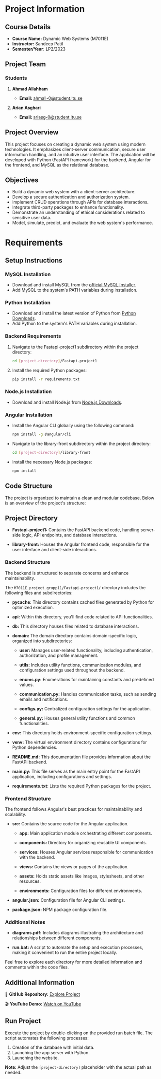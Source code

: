 # Project Information

## Course Details

- **Course Name:** Dynamic Web Systems (M7011E)
- **Instructor:** Sandeep Patil
- **Semester/Year:** LP2/2023

## Project Team

### Students

1. **Ahmad Allahham**
   - **Email:** ahmall-0@student.ltu.se

2. **Arian Asghari**
   - **Email:** ariasg-0@student.ltu.se


## Project Overview

This project focuses on creating a dynamic web system using modern technologies. It emphasizes client-server communication, secure user information handling, and an intuitive user interface. The application will be developed with Python (FastAPI framework) for the backend, Angular for the frontend, and MySQL as the relational database.

## Objectives

- Build a dynamic web system with a client-server architecture.
- Develop a secure authentication and authorization system.
- Implement CRUD operations through APIs for database interactions.
- Integrate third-party packages to enhance functionality.
- Demonstrate an understanding of ethical considerations related to sensitive user data.
- Model, simulate, predict, and evaluate the web system's performance.

# Requirements

## Setup Instructions

### MySQL Installation

- Download and install MySQL from the [official MySQL Installer](https://dev.mysql.com/downloads/installer/).
- Add MySQL to the system's PATH variables during installation.

### Python Installation

- Download and install the latest version of Python from [Python Downloads](https://www.python.org/downloads/).
- Add Python to the system's PATH variables during installation.

### Backend Requirements

1. Navigate to the Fastapi-project1 subdirectory within the project directory:
    ```bash
    cd [project-directory]/Fastapi-project1
    ```

2. Install the required Python packages:
    ```bash
    pip install -r requirements.txt
    ```

### Node.js Installation

- Download and install Node.js from [Node.js Downloads](https://nodejs.org/en/download/).

### Angular Installation

- Install the Angular CLI globally using the following command:
    ```bash
    npm install -g @angular/cli
    ```

- Navigate to the library-front subdirectory within the project directory:
    ```bash
    cd [project-directory]/library-front
    ```

- Install the necessary Node.js packages:
    ```bash
    npm install
    ```

## Code Structure

The project is organized to maintain a clean and modular codebase. Below is an overview of the project's structure:

## Project Directory

- **Fastapi-project1:** Contains the FastAPI backend code, handling server-side logic, API endpoints, and database interactions.

- **library-front:** Houses the Angular frontend code, responsible for the user interface and client-side interactions.

### Backend Structure

The backend is structured to separate concerns and enhance maintainability.


The `M7011E_project_grupp11/Fastapi-project1/` directory includes the following files and subdirectories:

- **__pycache__:** This directory contains cached files generated by Python for optimized execution.

- **api:** Within this directory, you'll find code related to API functionalities.

- **db:** This directory houses files related to database interactions.

- **domain:** The domain directory contains domain-specific logic, organized into subdirectories:

  - **user:** Manages user-related functionality, including authentication, authorization, and profile management.

  - **utils:** Includes utility functions, communication modules, and configuration settings used throughout the backend.

  - **enums.py:** Enumerations for maintaining constants and predefined values.

  - **communication.py:** Handles communication tasks, such as sending emails and notifications.

  - **configs.py:** Centralized configuration settings for the application.

  - **general.py:** Houses general utility functions and common functionalities.

- **env:** This directory holds environment-specific configuration settings.

- **venv:** The virtual environment directory contains configurations for Python dependencies.

- **README.md:** This documentation file provides information about the FastAPI backend.

- **main.py:** This file serves as the main entry point for the FastAPI application, including configurations and settings.

- **requirements.txt:** Lists the required Python packages for the project.
  
### Frontend Structure

The frontend follows Angular's best practices for maintainability and scalability.

- **src:** Contains the source code for the Angular application.

  - **app:** Main application module orchestrating different components.

  - **components:** Directory for organizing reusable UI components.

  - **services:** Houses Angular services responsible for communication with the backend.

  - **views:** Contains the views or pages of the application.

  - **assets:** Holds static assets like images, stylesheets, and other resources.

  - **environments:** Configuration files for different environments.

- **angular.json:** Configuration file for Angular CLI settings.

- **package.json:** NPM package configuration file.

### Additional Notes

- **diagrams.pdf:** Includes diagrams illustrating the architecture and relationships between different components.

- **run.bat:** A script to automate the setup and execution processes, making it convenient to run the entire project locally.

Feel free to explore each directory for more detailed information and comments within the code files.

## Additional Information

🔗 **GitHub Repository:** [Explore Project](https://github.com/1Ahm1/M7011E_project_grupp11)

🎬 **YouTube Demo:** [Watch on YouTube]()


## Run Project

Execute the project by double-clicking on the provided run batch file. The script automates the following processes:

1. Creation of the database with initial data.
2. Launching the app server with Python.
3. Launching the website.

**Note:** Adjust the `[project-directory]` placeholder with the actual path as needed.

